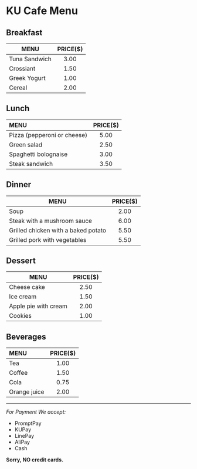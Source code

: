 # KU Cafe Menu


## Breakfast

| MENU          | PRICE($) |
|---------------|:--------:|
| Tuna Sandwich | 3.00     |
| Crossiant     | 1.50     |
| Greek Yogurt  | 1.00     |
| Cereal        | 2.00     |

## Lunch 
|   MENU  |   PRICE($)  |
|:--------|:---------:|
| Pizza (pepperoni or cheese) | 5.00       |
| Green salad                 | 2.50       |
| Spaghetti bolognaise        | 3.00       |
| Steak sandwich              | 3.50       |

## Dinner
| MENU | PRICE($) |
|-----------|:-----------:|
| Soup | 2.00 |
| Steak with a mushroom sauce | 6.00 |
| Grilled chicken with a baked potato | 5.50 |
| Grilled pork with vegetables | 5.50 |

## Dessert
| MENU | PRICE($) |  
| ------------ |:----------:|
|Cheese cake |  2.50 |
|Ice cream | 1.50 |
|Apple pie with cream | 2.00|
|Cookies | 1.00|


## Beverages
| MENU | PRICE($) |
|:--------|:---------:|
| Tea      | 1.00       |
| Coffee                 | 1.50       |
| Cola               | 0.75       |
| Orange juice                | 2.00       |




***
*For Payment We accept:*   
* PromptPay
* KUPay
* LinePay 
* AliPay
* Cash

**Sorry, NO credit cards.**
